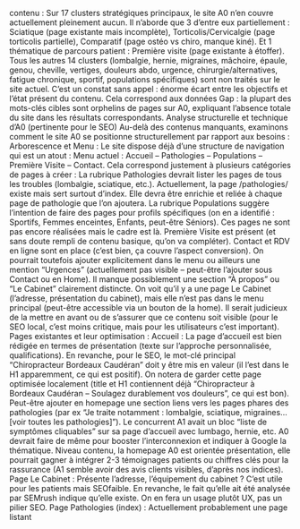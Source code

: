 contenu : Sur 17 clusters stratégiques principaux, le site A0 n’en couvre actuellement pleinement aucun. Il n’aborde que 3 d’entre eux partiellement : Sciatique (page existante mais incomplète), Torticolis/Cervicalgie (page torticolis partielle), Comparatif (page ostéo vs chiro, manque kiné). Et 1 thématique de parcours patient : Première visite (page existante à étoffer). Tous les autres 14 clusters (lombalgie, hernie, migraines, mâchoire, épaule, genou, cheville, vertiges, douleurs abdo, urgence, chirurgie/alternatives, fatigue chronique, sportif, populations spécifiques) sont non traités sur le site actuel. C’est un constat sans appel : énorme écart entre les objectifs et l’état présent du contenu. Cela correspond aux données Gap : la plupart des mots-clés cibles sont orphelins de pages sur A0, expliquant l’absence totale du site dans les résultats correspondants. Analyse structurelle et technique d’A0 (pertinente pour le SEO) Au-delà des contenus manquants, examinons comment le site A0 se positionne structurellement par rapport aux besoins : Arborescence et Menu : Le site dispose déjà d’une structure de navigation qui est un atout : Menu actuel : Accueil – Pathologies – Populations – Première Visite – Contact. Cela correspond justement à plusieurs catégories de pages à créer : La rubrique Pathologies devrait lister les pages de tous les troubles (lombalgie, sciatique, etc.). Actuellement, la page /pathologies/ existe mais sert surtout d’index. Elle devra être enrichie et reliée à chaque page de pathologie que l’on ajoutera. La rubrique Populations suggère l’intention de faire des pages pour profils spécifiques (on en a identifié : Sportifs, Femmes enceintes, Enfants, peut-être Séniors). Ces pages ne sont pas encore réalisées mais le cadre est là. Première Visite est présent (et sans doute rempli de contenu basique, qu’on va compléter). Contact et RDV en ligne sont en place (c’est bien, ça couvre l’aspect conversion). On pourrait toutefois ajouter explicitement dans le menu ou ailleurs une mention “Urgences” (actuellement pas visible – peut-être l’ajouter sous Contact ou en Home). Il manque possiblement une section “À propos” ou “Le Cabinet” clairement distincte. On voit qu’il y a une page Le Cabinet (l’adresse, présentation du cabinet), mais elle n’est pas dans le menu principal (peut-être accessible via un bouton de la home). Il serait judicieux de la mettre en avant ou de s’assurer que ce contenu soit visible (pour le SEO local, c’est moins critique, mais pour les utilisateurs c’est important). Pages existantes et leur optimisation : Accueil : La page d’accueil est bien rédigée en termes de présentation (texte sur l’approche personnalisée, qualifications). En revanche, pour le SEO, le mot-clé principal “Chiropracteur Bordeaux Caudéran” doit y être mis en valeur (il l’est dans le H1 apparemment, ce qui est positif). On notera de garder cette page optimisée localement (title et H1 contiennent déjà “Chiropracteur à Bordeaux Caudéran – Soulagez durablement vos douleurs”, ce qui est bon). Peut-être ajouter en homepage une section liens vers les pages phares des pathologies (par ex “Je traite notamment : lombalgie, sciatique, migraines… [voir toutes les pathologies]”). Le concurrent A1 avait un bloc “liste de symptômes cliquables” sur sa page d’accueil avec lumbago, hernie, etc. A0 devrait faire de même pour booster l’interconnexion et indiquer à Google la thématique. Niveau contenu, la homepage A0 est orientée présentation, elle pourrait gagner à intégrer 2-3 témoignages patients ou chiffres clés pour la rassurance (A1 semble avoir des avis clients visibles, d’après nos indices). Page Le Cabinet : Présente l’adresse, l’équipement du cabinet ? C’est utile pour les patients mais SEOfaible. En revanche, le fait qu’elle ait été analysée par SEMrush indique qu’elle existe. On en fera un usage plutôt UX, pas un pilier SEO. Page Pathologies (index) : Actuellement probablement une page listant